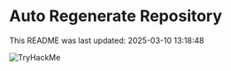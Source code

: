 # Auto Regenerate Repository

This README was last updated: 2025-03-10 13:18:48

 ![TryHackMe](https://tryhackme.com/badge/533634)